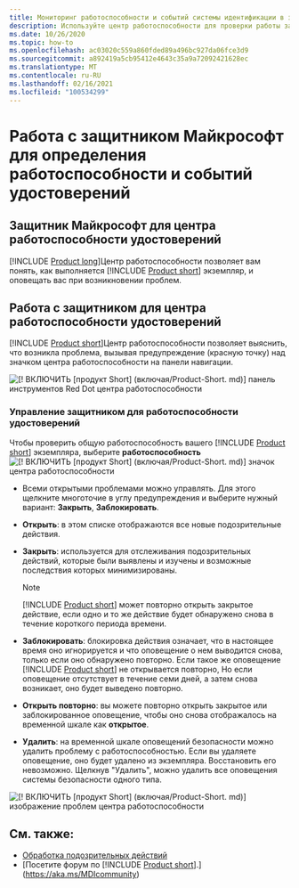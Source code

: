 ```yaml
---
title: Мониторинг работоспособности и событий системы идентификации в защитнике Майкрософт
description: Используйте центр работоспособности для проверки работы защитника Майкрософт для службы идентификации и оповещения о потенциальных проблемах и просмотра системных событий в средстве просмотра событий.
ms.date: 10/26/2020
ms.topic: how-to
ms.openlocfilehash: ac03020c559a860fded89a496bc927da06fce3d9
ms.sourcegitcommit: a892419a5cb95412e4643c35a9a72092421628ec
ms.translationtype: MT
ms.contentlocale: ru-RU
ms.lasthandoff: 02/16/2021
ms.locfileid: "100534299"
---
```

# <a name="work-with-microsoft-defender-for-identity-health-and-events"></a>Работа с защитником Майкрософт для определения работоспособности и событий удостоверений

## <a name="microsoft-defender-for-identity-health-center"></a>Защитник Майкрософт для центра работоспособности удостоверений

[!INCLUDE [Product long](includes/product-long.md)]Центр работоспособности позволяет вам понять, как выполняется [!INCLUDE [Product short](includes/product-short.md)] экземпляр, и оповещать вас при возникновении проблем.

## <a name="working-with-the-defender-for-identity-health-center"></a>Работа с защитником для центра работоспособности удостоверений

[!INCLUDE [Product short](includes/product-short.md)]Центр работоспособности позволяет выяснить, что возникла проблема, вызывая предупреждение (красную точку) над значком центра работоспособности на панели навигации.

![[! ВКЛЮЧИТЬ [продукт Short] (включая/Product-Short. md)] панель инструментов Red Dot центра работоспособности](media/health-bar.png)

### <a name="managing-defender-for-identity-health"></a>Управление защитником для работоспособности удостоверений

Чтобы проверить общую работоспособность вашего [!INCLUDE [Product short](includes/product-short.md)] экземпляра, выберите **работоспособность** ![ [! ВКЛЮЧИТЬ [продукт Short] (включая/Product-Short. md)] значок центра работоспособности](media/red-dot.png)

- Всеми открытыми проблемами можно управлять. Для этого щелкните многоточие в углу предупреждения и выберите нужный вариант: **Закрыть**, **Заблокировать**.

- **Открыть**: в этом списке отображаются все новые подозрительные действия.

- **Закрыть**: используется для отслеживания подозрительных действий, которые были выявлены и изучены и возможные последствия которых минимизированы.

    > [!NOTE]
    > [!INCLUDE [Product short](includes/product-short.md)] может повторно открыть закрытое действие, если одно и то же действие будет обнаружено снова в течение короткого периода времени.

- **Заблокировать**: блокировка действия означает, что в настоящее время оно игнорируется и что оповещение о нем выводится снова, только если оно обнаружено повторно. Если такое же оповещение [!INCLUDE [Product short](includes/product-short.md)] не открывается повторно, Но если оповещение отсутствует в течение семи дней, а затем снова возникает, оно будет выведено повторно.

- **Открыть повторно**: вы можете повторно открыть закрытое или заблокированное оповещение, чтобы оно снова отображалось на временной шкале как **открытое**.

- **Удалить**: на временной шкале оповещений безопасности можно удалить проблему с работоспособностью. Если вы удаляете оповещение, оно будет удалено из экземпляра. Восстановить его невозможно. Щелкнув "Удалить", можно удалить все оповещения системы безопасности одного типа.

![[! ВКЛЮЧИТЬ [продукт Short] (включая/Product-Short. md)] изображение проблем центра работоспособности](media/health-issue.png)

## <a name="see-also"></a>См. также:

- [Обработка подозрительных действий](working-with-suspicious-activities.md)
- [Посетите форум по [!INCLUDE [Product short](includes/product-short.md)].](https://aka.ms/MDIcommunity)
